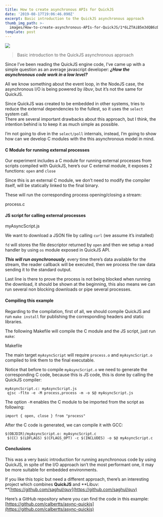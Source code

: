 ```yaml
---
title: How to create asynchronous APIs for QuickJS
date: '2019-08-17T19:06:46.090Z'
excerpt: Basic introduction to the QuickJS asynchronous approach
thumb_img_path: >-
  images/How-to-create-asynchronous-APIs-for-QuickJS/1*6LZTAiB5m3dQB6zDbko-Dw.png
template: post
---
```

![](/images/How-to-create-asynchronous-APIs-for-QuickJS/1*6LZTAiB5m3dQB6zDbko-Dw.png)

> Basic introduction to the QuickJS asynchronous approach

Since I’ve been reading the QuickJS engine code, I’ve came up with a simple question as an average javascript developer: ***¿How the asynchronous code work in a low level?***

All we know something about the event loop, in the NodeJS case, the asynchronous I/O is being powered by *libuv*, but it’s not the same for QuickJS.

Since QuickJS was created to be embedded in other systems, tries to reduce the external dependencies to the fullest, so it uses the `select` system call.  
There are several important drawbacks about this approach, but I think, the intention behind is to keep it as much simple as possible.

I’m not going to dive in the `select/poll` internals, instead, I’m going to show how can we develop C modules with the this asynchronous model in mind.

#### C Module for running external processes

Our experiment includes a C module for running external processes from scripts compiled with QuickJS, here’s our C external module, it exposes 2 functions: `open` and `close`

Since this is an external C module, we don’t need to modify the compiler itself, will be statically linked to the final binary.

These will run the corresponding process opening/closing a stream:

<script src="https://gist.github.com/a150c2cad67e97b61732d63f2b2f7ce2.js"></script>

<figcaption>process.c</figcaption>

#### JS script for calling external processes

<script src="https://gist.github.com/9a27ad61160d85472848a5a3d19fae19.js"></script>

<figcaption>myAsyncScript.js</figcaption>

We want to download a JSON file by calling `curl` (we assume it’s installed)

`fd` will stores the file descriptor returned by `open` and then we setup a read handler by using `os` module exposed in QuickJS API.

***This will run asynchronously***, every time there’s data available for the stream, the reader callback will be executed, then we process the raw data sending it to the standard output.

Last line is there to prove the process is not being blocked when running the download, it should be shown at the beginning, this also means we can run several non blocking downloads or pipe several processes.

#### Compiling this example

Regarding to the compilation, first of all, we should compile QuickJS and run `make install` for publishing the corresponding headers and static libraries.

The following Makefile will compile the C module and the JS script, just run `make`:

<script src="https://gist.github.com/d3ec5b56c1bf55bd8ffa9da2cafb0db6.js"></script>

<figcaption>Makefile</figcaption>

The main target `myAsyncScript` will require `process.o` and `myAsyncScript.o` compiled to link them to the final executable.

Notice that before to compile `myAsyncScript.o` we need to generate the corresponding C code, because this is JS code, this is done by calling the QuickJS compiler:

    myAsyncScript.c: myAsyncScript.js  
     qjsc -flto -e -M process,process -m -o $@ myAsyncScript.js

The option `-M` enables the C module to be imported from the script as following:

    import { open, close } from "process"

After the C code is generated, we can compile it with GCC:

    $(OBJDIR)/myAsyncScript.o: myAsyncScript.c  
     $(CC) $(LDFLAGS) $(CFLAGS_OPT) -c $(INCLUDES) -o $@ myAsyncScript.c

#### Conclusions

This was a very basic introduction for running asynchronous code by using QuickJS, in spite of the I/O approach isn’t the most performant one, it may be more suitable for embedded environments.

If you like this topic but need a different approach, there’s an interesting project which combines **QuickJS** and **Libuv:  
**[https://github.com/saghul/quv](https://github.com/saghul/quv)

Here’s a GitHub repository where you can find the code in this example:  
[https://github.com/calbertts/async-quickjs](https://github.com/calbertts/async-quickjs)
